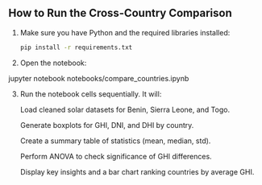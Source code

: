 ## How to Run the Cross-Country Comparison

1. Make sure you have Python and the required libraries installed:
   ```bash
   pip install -r requirements.txt
2. Open the notebook:

  jupyter notebook notebooks/compare_countries.ipynb

3. Run the notebook cells sequentially. It will:

    Load cleaned solar datasets for Benin, Sierra Leone, and Togo.

    Generate boxplots for GHI, DNI, and DHI by country.

    Create a summary table of statistics (mean, median, std).

    Perform ANOVA to check significance of GHI differences.

    Display key insights and a bar chart ranking countries by average GHI.
    
    

